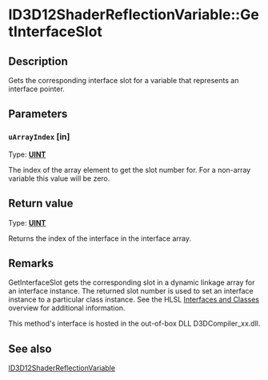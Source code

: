 # ID3D12ShaderReflectionVariable::GetInterfaceSlot

## Description

Gets the corresponding interface slot for a variable that represents an interface pointer.

## Parameters

### `uArrayIndex` [in]

Type: **[UINT](https://learn.microsoft.com/windows/desktop/WinProg/windows-data-types)**

The index of the array element to get the slot number for.
For a non-array variable this value will be zero.

## Return value

Type: **[UINT](https://learn.microsoft.com/windows/desktop/WinProg/windows-data-types)**

Returns the index of the interface in the interface array.

## Remarks

GetInterfaceSlot gets the corresponding slot in a dynamic linkage array for an interface instance.
The returned slot number is used to set an interface instance to a particular class instance.
See the HLSL [Interfaces and Classes](https://learn.microsoft.com/windows/desktop/direct3dhlsl/overviews-direct3d-11-hlsl-dynamic-linking-class) overview for additional information.

This method's interface is hosted in the out-of-box DLL D3DCompiler_xx.dll.

## See also

[ID3D12ShaderReflectionVariable](https://learn.microsoft.com/windows/desktop/api/d3d12shader/nn-d3d12shader-id3d12shaderreflectionvariable)